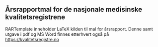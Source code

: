 ## Årsrapportmal for de nasjonale medisinske kvalitetsregistrene

RARTemplate inneholder LaTeX kilden til mal for årsrapport. Denne samt utgave
i pdf og MS Word finnes etterhvert også på https://kvalitetsregistre.no
